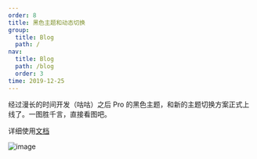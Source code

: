 ```yaml
---
order: 8
title: 黑色主题和动态切换
group: 
  title: Blog
  path: /
nav: 
  title: Blog
  path: /blog
  order: 3
time: 2019-12-25
---
```


经过漫长的时间开发（咕咕）之后 Pro 的黑色主题，和新的主题切换方案正式上线了。一图胜千言，直接看图吧。

详细使用[文档](/docs/dynamic-theme-cn)

![image](https://gw.alipayobjects.com/zos/antfincdn/raCkHezMns/Kapture%2525202019-11-25%252520at%25252019.15.12.gif)
